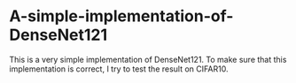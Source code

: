 # A-simple-implementation-of-DenseNet121

This is a very simple implementation of DenseNet121. To make sure that this implementation is correct, I try to test the result on CIFAR10.
